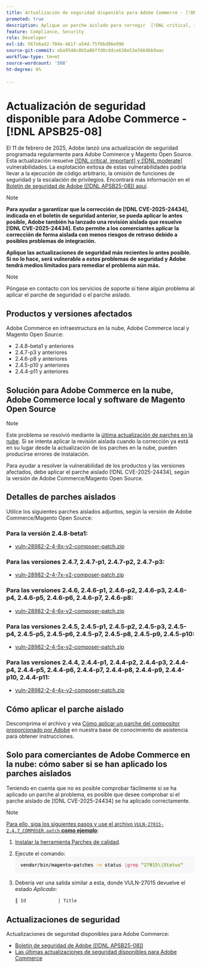 ```yaml
---
title: Actualización de seguridad disponible para Adobe Commerce - [!DNL APSB25-08]
promoted: true
description: Aplique un parche aislado para corregir  [!DNL critical, important, and moderate vulnerabilities] para Adobe Commerce 2.4.8-beta1, 2.4.7-p3, 2.4.6-p8, 2.4.5-p10, 2.4.4-p11 y versiones anteriores.
feature: Compliance, Security
role: Developer
exl-id: 567e6ad2-704e-461f-a54d-75f6bd96e996
source-git-commit: aba9548c0b5a06ffd0cddce630e53e5664bb9aac
workflow-type: tm+mt
source-wordcount: '508'
ht-degree: 0%

---
```


# Actualización de seguridad disponible para Adobe Commerce - [!DNL APSB25-08]

El 11 de febrero de 2025, Adobe lanzó una actualización de seguridad programada regularmente para Adobe Commerce y Magento Open Source. Esta actualización resuelve [[!DNL critical, important] y  [!DNL moderate]](https://helpx.adobe.com/security/severity-ratings.html) vulnerabilidades. La explotación exitosa de estas vulnerabilidades podría llevar a la ejecución de código arbitrario, la omisión de funciones de seguridad y la escalación de privilegios. Encontrará más información en el [Boletín de seguridad de Adobe ([!DNL APSB25-08]) aquí](https://helpx.adobe.com/security/products/magento/apsb25-08.html).

>[!NOTE]
>
>**Para ayudar a garantizar que la corrección de [!DNL CVE-2025-24434], indicada en el boletín de seguridad anterior, se pueda aplicar lo antes posible, Adobe también ha lanzado una revisión aislada que resuelve [!DNL CVE-2025-24434]. Esto permite a los comerciantes aplicar la corrección de forma aislada con menos riesgos de retraso debido a posibles problemas de integración.**

**Aplique las actualizaciones de seguridad más recientes lo antes posible. Si no lo hace, será vulnerable a estos problemas de seguridad y Adobe tendrá medios limitados para remediar el problema aún más.**

>[!NOTE]
>
>Póngase en contacto con los servicios de soporte si tiene algún problema al aplicar el parche de seguridad o el parche aislado.

## Productos y versiones afectados

Adobe Commerce en infraestructura en la nube, Adobe Commerce local y Magento Open Source:

* 2.4.8-beta1 y anteriores
* 2.4.7-p3 y anteriores
* 2.4.6-p8 y anteriores
* 2.4.5-p10 y anteriores
* 2.4.4-p11 y anteriores

## Solución para Adobe Commerce en la nube, Adobe Commerce local y software de Magento Open Source

>[!NOTE]
>
>Este problema se resolvió mediante la [última actualización de parches en la nube](https://experienceleague.adobe.com/en/docs/commerce-on-cloud/user-guide/release-notes/cloud-patches#latest). Si se intenta aplicar la revisión aislada cuando la corrección ya está en su lugar desde la actualización de los parches en la nube, pueden producirse errores de instalación.

Para ayudar a resolver la vulnerabilidad de los productos y las versiones afectados, debe aplicar el parche aislado [!DNL CVE-2025-24434], según la versión de Adobe Commerce/Magento Open Source.

## Detalles de parches aislados

Utilice los siguientes parches aislados adjuntos, según la versión de Adobe Commerce/Magento Open Source:

### Para la versión 2.4.8-beta1:

* [vuln-28982-2-4-8x-v2-composer-patch.zip](assets/vuln-28982-2-4-8x-v2-composer-patch.zip)

### Para las versiones 2.4.7, 2.4.7-p1, 2.4.7-p2, 2.4.7-p3:

* [vuln-28982-2-4-7x-v2-composer-patch.zip](assets/vuln-28982-2-4-7x-v2-composer-patch.zip)

### Para las versiones 2.4.6, 2.4.6-p1, 2.4.6-p2, 2.4.6-p3, 2.4.6-p4, 2.4.6-p5, 2.4.6-p6, 2.4.6-p7, 2.4.6-p8:

* [vuln-28982-2-4-6x-v2-composer-patch.zip](assets/vuln-28982-2-4-6x-v2-composer-patch.zip)

### Para las versiones 2.4.5, 2.4.5-p1, 2.4.5-p2, 2.4.5-p3, 2.4.5-p4, 2.4.5-p5, 2.4.5-p6, 2.4.5-p7, 2.4.5-p8, 2.4.5-p9, 2.4.5-p10:

* [vuln-28982-2-4-5x-v2-composer-patch.zip](assets/vuln-28982-2-4-5x-v2-composer-patch.zip)

### Para las versiones 2.4.4, 2.4.4-p1, 2.4.4-p2, 2.4.4-p3, 2.4.4-p4, 2.4.4-p5, 2.4.4-p6, 2.4.4-p7, 2.4.4-p8, 2.4.4-p9, 2.4.4-p10, 2.4.4-p11:

* [vuln-28982-2-4-4x-v2-composer-patch.zip](assets/vuln-28982-2-4-4x-v2-composer-patch.zip)


## Cómo aplicar el parche aislado

Descomprima el archivo y vea [Cómo aplicar un parche del compositor proporcionado por Adobe](https://experienceleague.adobe.com/docs/commerce-knowledge-base/kb/how-to/how-to-apply-a-composer-patch-provided-by-magento.html) en nuestra base de conocimiento de asistencia para obtener instrucciones.

## Solo para comerciantes de Adobe Commerce en la nube: cómo saber si se han aplicado los parches aislados

Teniendo en cuenta que no es posible comprobar fácilmente si se ha aplicado un parche al problema, es posible que desee comprobar si el parche aislado de [!DNL CVE-2025-24434] se ha aplicado correctamente.

>[!NOTE]
>
><u>Para ello, siga los siguientes pasos y use el archivo `VULN-27015-2.4.7_COMPOSER.patch` **como ejemplo**</u>:

1. [Instalar la herramienta Parches de calidad](https://experienceleague.adobe.com/docs/commerce-operations/tools/quality-patches-tool/usage.html).
1. Ejecute el comando:<br>
   ![cve-2024-34102-tell-if-patch-applied-code](assets/cve-2024-34102-tell-if-patch-applied-code.png)
1. Debería ver una salida similar a esta, donde VULN-27015 devuelve el estado *Aplicado*:

   ```bash
   ║ Id            │ Title                                                        │ Category        │ Origin                 │ Status      │ Details                                          ║ ║ N/A           │ ../m2-hotfixes/VULN-27015-2.4.7_COMPOSER_patch.patch      │ Other           │ Local                  │ Applied     │ Patch type: Custom                                
   ```

<!-- For Step 2:
     ```bash
    vendor/bin/magento-patches -n status |grep "27015\|Status"
     ```
-->

## Actualizaciones de seguridad

Actualizaciones de seguridad disponibles para Adobe Commerce:

* [Boletín de seguridad de Adobe ([!DNL APSB25-08])](https://helpx.adobe.com/security/products/magento/apsb25-08.html)
* [Las últimas actualizaciones de seguridad disponibles para Adobe Commerce](https://helpx.adobe.com/security/products/magento.html)
